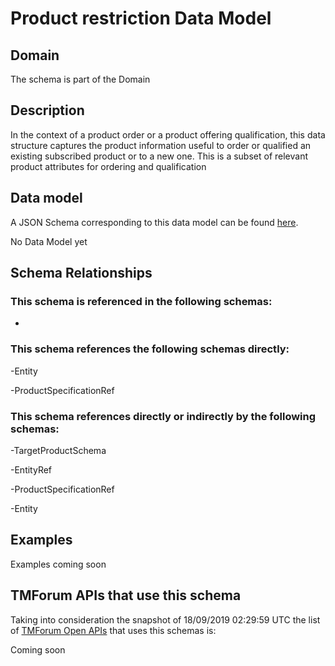 # Product restriction Data Model

## Domain

The  schema is part of the  Domain

## Description

In the context of a product order or a product offering qualification, this data structure captures the product information useful to order or qualified  an existing subscribed product or to a new one. This is a subset of relevant product attributes for ordering and qualification

## Data model

A JSON Schema corresponding to this data model can be found
[here](https://github.com/tmforum-rand/schemas/blob/master/Product/ProductRestriction.schema.json).

No Data Model yet

## Schema Relationships

### This schema is referenced in the following schemas:

-

### This schema references the following schemas directly:

-Entity

-ProductSpecificationRef

### This schema references directly or indirectly by the following schemas:

-TargetProductSchema

-EntityRef

-ProductSpecificationRef

-Entity



## Examples

Examples coming soon

## TMForum APIs that use this schema

Taking into consideration the snapshot of 18/09/2019 02:29:59 UTC the list of [TMForum Open APIs](https://www.tmforum.org/open-apis/) that uses this schemas is:

Coming soon